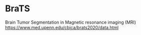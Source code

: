 # BraTS
Brain Tumor Segmentation in Magnetic resonance imaging (MRI)
https://www.med.upenn.edu/cbica/brats2020/data.html
